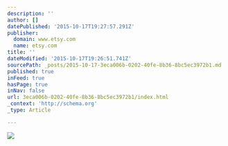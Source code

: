 ```yaml
---
description: ''
author: []
datePublished: '2015-10-17T19:27:57.291Z'
publisher:
  domain: www.etsy.com
  name: etsy.com
title: ''
dateModified: '2015-10-17T19:26:51.741Z'
sourcePath: _posts/2015-10-17-3eca006b-0202-40fe-8b36-8bc5ec3972b1.md
published: true
inFeed: true
hasPage: true
inNav: false
url: 3eca006b-0202-40fe-8b36-8bc5ec3972b1/index.html
_context: 'http://schema.org'
_type: Article

---
```

![](https://img0.etsystatic.com/103/2/6569462/il_170x135.844323532_ex37.jpg)